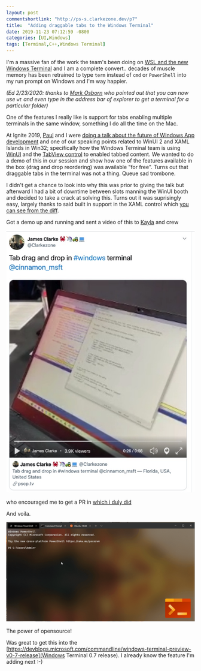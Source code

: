 ```yaml
---
layout: post
commentshortlink: "http://ps-s.clarkezone.dev/p7"
title:  "Adding draggable tabs to the Windows Terminal"
date: 2019-11-23 07:12:59 -0800
categories: [UI,Windows]
tags: [Terminal,C++,Windows Terminal]
---
```

I'm a massive fan of the work the team's been doing on [WSL and the new Windows Terminal](https://devblogs.microsoft.com/commandline/) and I am a complete convert.. decades of muscle memory has been retrained to type `term` instead of `cmd` or `PowerShell` into my run prompt on Windows and I'm way happier.

_(Ed 2/23/2020: thanks to [Mark Osborn](https://twitter.com/ozziepeeps) who pointed out that you can now use `wt` and even type in the address bar of explorer to get a terminal for a particular folder)_

One of the features I really like is support for tabs enabling multiple terminals in the same window, something I do all the time on the Mac.

At Ignite 2019, [Paul](https://twitter.com/pag3rd) and I were [doing a talk about the future of WIndows App development](https://myignite.techcommunity.microsoft.com/sessions/81330?source=sessions) and one of our speaking points related to WinUI 2 and XAML Islands in Win32; specifically  how the Windows Terminal team is using [WinUI](https://docs.microsoft.com/en-us/uwp/toolkits/winui/) and the [TabView control](https://docs.microsoft.com/en-us/uwp/api/microsoft.ui.xaml.controls.tabview?view=winui-2.2) to enabled tabbed content.  We wanted to do a demo of this in our session and show how one of the features available in the box (drag and drop reordering) was available "for free".  Turns out that draggable tabs in the terminal was not a thing.  Queue sad trombone.  

I didn't get a chance to look into why this was prior to giving the talk but afterward I had a bit of downtime between slots manning the WinUI booth and decided to take a crack at solving this.  Turns out it was suprisingly easy, largely thanks to said built in support in the XAML control which [you can see from the diff](https://github.com/microsoft/terminal/pull/3478/files).

Got a demo up and running and sent a video of this to [Kayla](https://twitter.com/cinnamon_msft?lang=en) and crew

[![tweet](/static/img/2019-11-23-dragabletabs/tweet.jpeg)](https://www.pscp.tv/Clarkezone/1ypJdBXBEWYKW)

who encouraged me to get a PR in [which i duly did](https://github.com/microsoft/terminal/pull/3478)

And voila.

![tabreordering](/static/img/2019-11-23-dragabletabs/terminal-tab-reordering.gif)

The power of opensource!

Was great to get this into the [https://devblogs.microsoft.com/commandline/windows-terminal-preview-v0-7-release](Windows Terminal 0.7 release).  I already know the feature I'm adding next :-)
